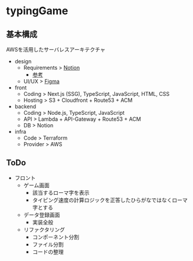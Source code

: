 # typingGame

## 基本構成
AWSを活用したサーバレスアーキテクチャ
- design
  - Requirements > [Notion](https://www.notion.so/ja/templates/category/product-requirements-doc)
    - [参考](https://qiita.com/muraki13/items/3acdfb694cffa30b0f28)
  - UI/UX > [Figma](https://www.figma.com/design/G15Ky4K2VjpGUfqYCopJKO/Portfolio-(SatoTetsuya)?node-id=0-1&t=wCFdjDoeItih3Z42-1)
- front
  - Coding > Next.js (SSG), TypeScript, JavaScript, HTML, CSS
  - Hosting > S3 + Cloudfront + Route53 + ACM
- backend
  - Coding > Node.js, TypeScript, JavaScript
  - API > Lambda + API-Gateway + Route53 + ACM
  - DB > Notion
- infra
  - Code > Terraform
  - Provider > AWS

## ToDo
- フロント
  - ゲーム画面
    - 該当するローマ字を表示
    - タイピング速度の計算ロジックを正答したひらがなではなくローマ字とする
  - データ登録画面
    - 実装全般
  - リファクタリング
    - コンポーネント分割
    - ファイル分割
    - コードの整理

  
